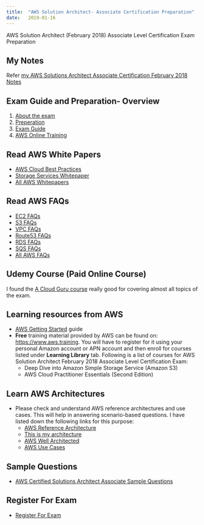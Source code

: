 ```yaml
---
title:  "AWS Solution Architect- Associate Certification Preparation"
date:   2019-01-16
---
```


AWS Solution Architect (February 2018) Associate Level Certification Exam Preparation

## My Notes
Refer <a href="https://kunupat.github.io/aws-solution-architect-associate-certification-notes/" target="_blank"> my AWS Solutions Architect Associate Certification February 2018 Notes </a> 

## Exam Guide and Preparation- Overview
1. <a href="https://aws.amazon.com/certification/certified-solutions-architect-associate/" target="_blank">About the exam</a>
2.	<a href="https://aws.amazon.com/certification/certification-prep/" target="_blank">Preperation</a>
3. <a href="https://d1.awsstatic.com/training-and-certification/docs-sa-assoc/AWS_Certified_Solutions_Architect_Associate_Feb_2018_%20Exam_Guide_v1.5.2.pdf" target="_blank">Exam Guide</a>
4.	<a href="https://www.aws.training/Account/Transcript/Current" target="_blank">AWS Online Training</a>

## Read AWS White Papers
- <a href="https://d0.awsstatic.com/whitepapers/AWS_Cloud_Best_Practices.pdf" target="_blank">AWS Cloud Best Practices</a>
- <a href="https://d1.awsstatic.com/whitepapers/Storage/AWS%20Storage%20Services%20Whitepaper-v9.pdf" target="_blank">Storage Services Whitepaper</a>
- <a href="https://aws.amazon.com/whitepapers/" target="_blank">All AWS Whitepapers</a>

## Read AWS FAQs
- <a href="https://aws.amazon.com/ec2/faqs/" target="_blank">EC2 FAQs</a>
- <a href="https://aws.amazon.com/s3/faqs/" target="_blank">S3 FAQs</a>
- <a href="https://aws.amazon.com/vpc/faqs/" target="_blank">VPC FAQs</a>
- <a href="https://aws.amazon.com/route53/faqs/" target="_blank">Route53 FAQs</a>
- <a href="https://aws.amazon.com/rds/faqs/" target="_blank">RDS FAQs</a>
- <a href="https://aws.amazon.com/sqs/faqs/" target="_blank">SQS FAQs</a>
- <a href="https://aws.amazon.com/faqs/" target="_blank">All AWS FAQs</a>

## Udemy Course (Paid Online Course)
I found the <a href="https://www.udemy.com/aws-certified-solutions-architect-associate/learn/v4/t/lecture/4266378?start=0" target="_blank">A Cloud Guru course</a> really good for covering almost all topics of the exam. 

## Learning resources from AWS
- <a href="https://aws.amazon.com/getting-started/?nc2=h_ql_le" target="_blank">AWS Getting Started</a> guide
- **Free** training material provided by AWS can be found on: <a href="https://www.aws.training" target="_blank">https://www.aws.training</a>. You will have to register for it using your personal Amazon account or APN account and then enroll for courses listed under **Learning Library** tab. Following is a list of courses for AWS Solution Architect February 2018 Associate Level Certification Exam:
    * Deep Dive into Amazon Simple Storage Service (Amazon S3)
    * AWS Cloud Practitioner Essentials (Second Edition)

## Learn AWS Architectures
- Please check and understand AWS reference architectures and use cases. This will help in answering scenario-based questions. I have listed down the following links for this purpose:
   - <a href="https://aws.amazon.com/architecture/" target="_blank">AWS Reference Architecture</a>
   - <a href="https://aws.amazon.com/this-is-my-architecture/" target="_blank">This is my architecture</a>
   - <a href="https://aws.amazon.com/architecture/well-architected/" target="_blank">AWS Well Architected</a>
   - <a href="https://aws.amazon.com/getting-started/use-cases/" target="_blank">AWS Use Cases</a>

## Sample Questions
- <a href="https://d1.awsstatic.com/training-and-certification/docs/AWS_Certified_Solutions_Architect_Associate_Sample_Questions.pdf" target="_blank">AWS Certified Solutions Architect Associate Sample Questions</a>

## Register For Exam
- <a href="https://www.certmetrics.com/amazon/" target="_blank">Register For Exam</a>
